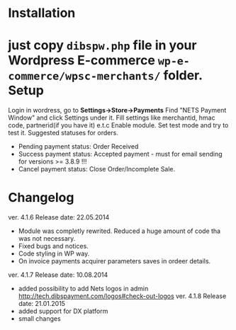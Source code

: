 Installation
============
just copy <code>dibspw.php</code> file in your Wordpress E-commerce <code>wp-e-commerce/wpsc-merchants/</code> folder.
Setup
=====
Login in wordress, go to <b>Settings->Store->Payments</b>
Find "NETS Payment Window" and click Settings under it. 
Fill settings like merchantid, hmac code, partnerid(if you have it) e.t.c 
Enable module. 
Set test mode and try to test it. 
Suggested statuses for orders.
- Pending payment status: Order Received
- Success payment status: Accepted payment - must for email sending for versions >= 3.8.9 !!!
- Cancel payment status:  Close Order/Incomplete Sale.

Changelog
=========  
ver. 4.1.6 Release date: 22.05.2014
- Module was completly rewrited. Reduced a huge amount of code tha was not necessary.
- Fixed bugs and notices. 
- Code styling in WP way. 
- On invoice payments acquirer parameters saves in ordeer details. 

ver. 4.1.7 Release date: 10.08.2014
- added possibility to add Nets logos in admin
  http://tech.dibspayment.com/logos#check-out-logos
ver. 4.1.8 Release date: 21.01.2015
- added support for DX platform
- small changes
